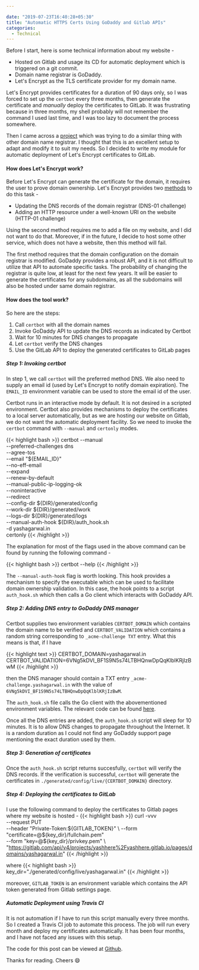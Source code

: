 ```yaml
---

date: "2019-07-23T16:40:28+05:30"
title: "Automatic HTTPS Certs Using GoDaddy and Gitlab APIs"
categories:
  - Technical
---
```


Before I start, here is some technical information about my website -

- Hosted on Gitlab and usage its CD for automatic deployment which is triggered on a git commit.
- Domain name registrar is GoDaddy.
- Let's Encrypt as the TLS certificate provider for my domain name.

Let's Encrypt provides certificates for a duration of 90 days only, so I was forced to set up the `certbot` every three months, then generate the certificate and *manually* deploy the certificates to GitLab. It was frustrating because in three months, my shell probably will not remember the command I used last time, and I was too lazy to document the process somewhere.

Then I came across a [project](https://github.com/pallavagarwal07/NamesiloCert) which was trying to do a similar thing with other domain name registrar. I thought that this is an excellent setup to adapt and modify it to suit my needs. So I decided to write my module for automatic deployment of Let's Encrypt certificates to GitLab.

#### How does Let's Encrypt work?
Before Let's Encrypt can generate the certificate for the domain, it requires the user to prove domain ownership. Let's Encrypt provides two [methods](https://letsencrypt.org/docs/challenge-types/) to do this task -

- Updating the DNS records of the domain registrar (DNS-01 challenge)
- Adding an HTTP resource under a well-known URI on the website (HTTP-01 challenge)

Using the second method requires me to add a file on my website, and I did not want to do that. Moreover, if in the future, I decide to host some other service, which does not have a website, then this method will fail.

The first method requires that the domain configuration on the domain registrar is modified. GoDaddy provides a robust API, and it is not difficult to utilize that API to automate specific tasks. The probability of changing the registrar is quite low, at least for the next few years. It will be easier to generate the certificates for any subdomains, as all the subdomains will also be hosted under same domain registrar.

#### How does the tool work?
So here are the steps:

1. Call `certbot` with all the domain names
2. Invoke GoDaddy API to update the DNS records as indicated by Certbot
3. Wait for 10 minutes for DNS changes to propagate
4. Let `certbot` verify the DNS changes
5. Use the GitLab API to deploy the generated certificates to GitLab pages

##### Step 1: Invoking certbot

In step 1, we call `certbot` will the preferred method DNS. We also need to supply an email id (used by Let's Encrypt to notify domain expiration). The `EMAIL_ID` environment variable can be used to store the email id of the user.

Certbot runs in an interactive mode by default. It is not desired in a scripted environment. Certbot also provides mechanisms to deploy the certificates to a local server automatically, but as we are hosting our website on Gitlab, we do not want the automatic deployment facility. So we need to invoke the `certbot` command with `--manual` and `certonly` modes.

{{< highlight bash >}}
certbot   --manual \
          --preferred-challenges dns \
          --agree-tos \
          --email "${EMAIL_ID}" \
          --no-eff-email \
          --expand \
          --renew-by-default \
          --manual-public-ip-logging-ok \
          --noninteractive \
          --redirect \
          --config-dir ${DIR}/generated/config \
          --work-dir ${DIR}/generated/work \
          --logs-dir ${DIR}/generated/logs \
          --manual-auth-hook ${DIR}/auth_hook.sh \
          -d yashagarwal.in \
          certonly
{{< /highlight >}}

The explanation for most of the flags used in the above command can be found by running the following command -

{{< highlight bash >}}
certbot --help
{{< /highlight >}}

The `--manual-auth-hook` flag is worth looking. This hook provides a mechanism to specify the executable which can be used to facilitate domain ownership validation. In this case, the hook points to a script `auth_hook.sh` which then calls a Go client which interacts with GoDaddy API.


##### Step 2: Adding DNS entry to GoDaddy DNS manager
Certbot supplies two environment variables `CERTBOT_DOMAIN` which contains the domain name to be verified and `CERTBOT_VALIDATION` which contains a random string corresponding to `_acme-challenge TXT` entry. What this means is that, if I have

{{< highlight text >}}
CERTBOT_DOMAIN=yashagarwal.in
CERTBOT_VALIDATION=6VNg5kDVI_BF1S9N5s74LTBHQnwDpQqKlblKRjIzBwM
{{< /highlight >}}

then the DNS manager should contain a TXT entry `_acme-challenge.yashagarwal.in` with the value of `6VNg5kDVI_BF1S9N5s74LTBHQnwDpQqKlblKRjIzBwM`.

The `auth_hook.sh` file calls the Go client with the abovementioned environment variables. The relevant code can be found [here](https://github.com/yashhere/GoDaddy-GitLab-Certs/blob/master/auth_hook.sh).

Once all the DNS entries are added, the `auth_hook.sh` script will sleep for 10 minutes. It is to allow DNS changes to propagate throughout the Internet. It is a random duration as I could not find any GoDaddy support page mentioning the exact duration used by them.

##### Step 3: Generation of certificates
Once the `auth_hook.sh` script returns succesfully, `certbot` will verify the DNS records. If the verification is successful, `certbot` will generate the certificates in `./generated/config/live/{CERTBOT_DOMAIN}` directory. 

##### Step 4: Deploying the certificates to GitLab
I use the following command to deploy the certificates to Gitlab pages where my website is hosted -
{{< highlight bash >}}
curl  -vvv \
      --request PUT \
      --header "Private-Token:${GITLAB_TOKEN}" \
      --form "certificate=@${key_dir}/fullchain.pem" \
      --form "key=@${key_dir}/privkey.pem" \ "https://gitlab.com/api/v4/projects/yashhere%2Fyashhere.gitlab.io/pages/domains/yashagarwal.in"
{{< /highlight >}}

where 
{{< highlight bash >}}
key_dir="./generated/config/live/yashagarwal.in"
{{< /highlight >}}

moreover, `GITLAB_TOKEN` is an environment variable which contains the API token generated from Gitlab settings page.

##### Automatic Deployment using Travis CI
It is not automation if I have to run this script manually every three months. So I created a Travis CI job to automate this process. The job will run every month and deploy my certificates automatically. It has been four months, and I have not faced any issues with this setup.

The code for this post can be viewed at [Github](https://github.com/yashhere/GoDaddy-GitLab-Certs).

Thanks for reading. Cheers :smile: